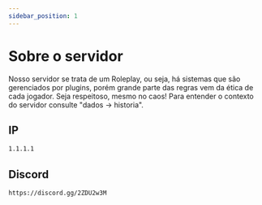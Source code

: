 ```yaml
---
sidebar_position: 1
---
```


# Sobre o servidor

Nosso servidor se trata de um Roleplay, ou seja, há sistemas que são gerenciados por plugins,
porém grande parte das regras vem da ética de cada jogador. Seja respeitoso, mesmo no caos!
Para entender o contexto do servidor consulte "dados -> historia".

## IP

```bash
1.1.1.1
```

## Discord

```bash
https://discord.gg/2ZDU2w3M
```